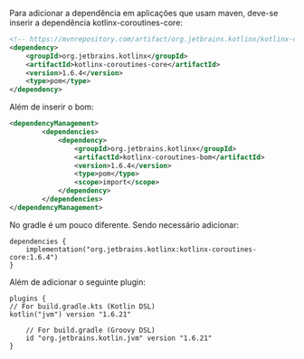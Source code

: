 Para adicionar a dependência em aplicações que usam maven, deve-se inserir a dependência kotlinx-coroutines-core:

```xml
<!-- https://mvnrepository.com/artifact/org.jetbrains.kotlinx/kotlinx-coroutines-core -->
<dependency>
    <groupId>org.jetbrains.kotlinx</groupId>
    <artifactId>kotlinx-coroutines-core</artifactId>
    <version>1.6.4</version>
    <type>pom</type>
</dependency>
```

Além de inserir o bom:

```xml
<dependencyManagement>
        <dependencies>
            <dependency>
                <groupId>org.jetbrains.kotlinx</groupId>
                <artifactId>kotlinx-coroutines-bom</artifactId>
                <version>1.6.4</version>
                <type>pom</type>
                <scope>import</scope>
            </dependency>
        </dependencies>
</dependencyManagement>
```

No gradle é um pouco diferente. Sendo necessário adicionar:

```properties
dependencies {
    implementation("org.jetbrains.kotlinx:kotlinx-coroutines-core:1.6.4")
}
```

Além de adicionar o seguinte plugin:

```properties
plugins {
// For build.gradle.kts (Kotlin DSL)
kotlin("jvm") version "1.6.21"

    // For build.gradle (Groovy DSL)
    id "org.jetbrains.kotlin.jvm" version "1.6.21"
}
```

